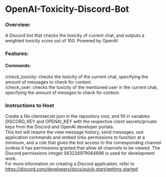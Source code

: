 # OpenAI-Toxicity-Discord-Bot
### Overview:
A Discord bot that checks the toxicity of current chat, and outputs a weighted toxicity score out of 100. Powered by OpenAI
### Features:
#### Commands:
/check_toxicity: checks the toxicity of the current chat, specifying the amount of messages to check for context.<br />
/check_user: checks the toxicity of the mentioned user in the current chat, specifying the amount of mesages to check for context. 

### Instructions to Host
Create a file clientsecret.json in the repository root, and fill in variables DISCORD_KEY and OPENAI_KEY with the respective client secrets/private keys from the Discord and OpenAI developer portals.<br />
This bot will require the view message history, send messages, use application commands and embed links permissions to function at a minimum, and a role that gives the bot access to the corresponding channel (unless it has permissions granted that allow all channels to be viewed. The Discord permissions integer 563226979064896 is used for development work. <br />
For more information on creating a Discord application, refer to https://discord.com/developers/docs/quick-start/getting-started

